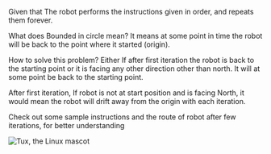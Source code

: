 Given that The robot performs the instructions given in order, and repeats them forever.

What does Bounded in circle mean?
It means at some point in time the robot will be back to the point where it started (origin).

How to solve this problem?
Either If after first iteration the robot is back to the starting point or it is facing any other direction other than north. It will at some point be back to the starting point.

After first iteration, If robot is not at start position and is facing North, it would mean the robot will drift away from the origin with each iteration.

Check out some sample instructions and the route of robot after few iterations, for better understanding

![Tux, the Linux mascot](https://assets.leetcode.com/users/images/c0a94239-43e0-4275-89f3-89a5e01e59bb_1600335884.9367726.png)
